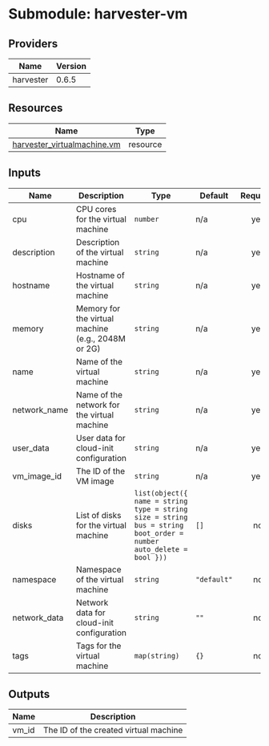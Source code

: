 # Submodule: harvester-vm

<!-- BEGIN_TF_DOCS -->
## Providers

| Name | Version |
|------|---------|
| harvester | 0.6.5 |



## Resources

| Name | Type |
|------|------|
| [harvester_virtualmachine.vm](https://registry.terraform.io/providers/harvester/harvester/0.6.5/docs/resources/virtualmachine) | resource |

## Inputs

| Name | Description | Type | Default | Required |
|------|-------------|------|---------|:--------:|
| cpu | CPU cores for the virtual machine | `number` | n/a | yes |
| description | Description of the virtual machine | `string` | n/a | yes |
| hostname | Hostname of the virtual machine | `string` | n/a | yes |
| memory | Memory for the virtual machine (e.g., 2048M or 2G) | `string` | n/a | yes |
| name | Name of the virtual machine | `string` | n/a | yes |
| network_name | Name of the network for the virtual machine | `string` | n/a | yes |
| user_data | User data for cloud-init configuration | `string` | n/a | yes |
| vm_image_id | The ID of the VM image | `string` | n/a | yes |
| disks | List of disks for the virtual machine | ```list(object({ name = string type = string size = string bus = string boot_order = number auto_delete = bool }))``` | `[]` | no |
| namespace | Namespace of the virtual machine | `string` | `"default"` | no |
| network_data | Network data for cloud-init configuration | `string` | `""` | no |
| tags | Tags for the virtual machine | `map(string)` | `{}` | no |

## Outputs

| Name | Description |
|------|-------------|
| vm_id | The ID of the created virtual machine |
<!-- END_TF_DOCS -->
